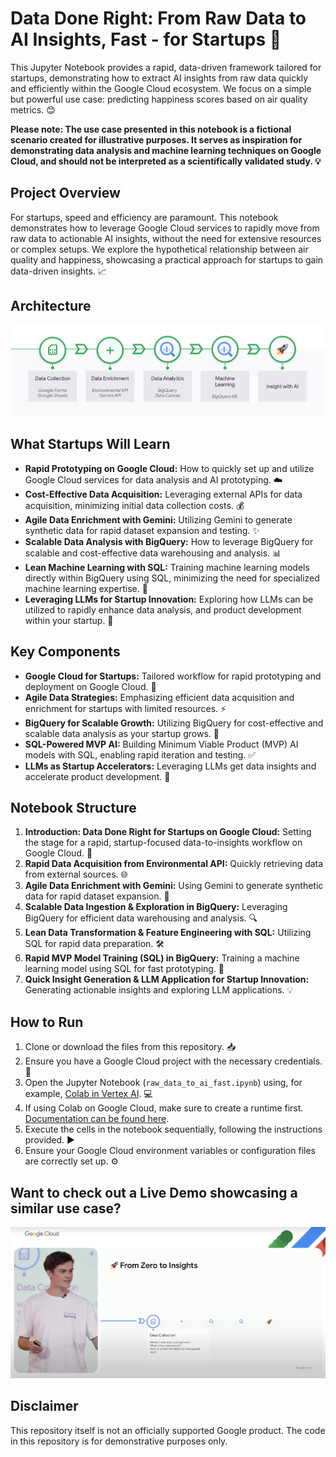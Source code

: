 # Data Done Right: From Raw Data to AI Insights, Fast - for Startups 🚀

This Jupyter Notebook provides a rapid, data-driven framework tailored for startups, demonstrating how to extract AI insights from raw data quickly and efficiently within the Google Cloud ecosystem. We focus on a simple but powerful use case: predicting happiness scores based on air quality metrics. 😊

**Please note: The use case presented in this notebook is a fictional scenario created for illustrative purposes. It serves as inspiration for demonstrating data analysis and machine learning techniques on Google Cloud, and should not be interpreted as a scientifically validated study. 💡**

## Project Overview

For startups, speed and efficiency are paramount. This notebook demonstrates how to leverage Google Cloud services to rapidly move from raw data to actionable AI insights, without the need for extensive resources or complex setups. We explore the hypothetical relationship between air quality and happiness, showcasing a practical approach for startups to gain data-driven insights. 📈

## Architecture

![Notebook Architecture](notebook-architecture.png)

## What Startups Will Learn

* **Rapid Prototyping on Google Cloud:** How to quickly set up and utilize Google Cloud services for data analysis and AI prototyping. ☁️
* **Cost-Effective Data Acquisition:** Leveraging external APIs for data acquisition, minimizing initial data collection costs. 💰
* **Agile Data Enrichment with Gemini:** Utilizing Gemini to generate synthetic data for rapid dataset expansion and testing. ✨
* **Scalable Data Analysis with BigQuery:** How to leverage BigQuery for scalable and cost-effective data warehousing and analysis. 📊
* **Lean Machine Learning with SQL:** Training machine learning models directly within BigQuery using SQL, minimizing the need for specialized machine learning expertise. 🤖
* **Leveraging LLMs for Startup Innovation:** Exploring how LLMs can be utilized to rapidly enhance data analysis, and product development within your startup. 🧠

## Key Components

* **Google Cloud for Startups:** Tailored workflow for rapid prototyping and deployment on Google Cloud. 🌈
* **Agile Data Strategies:** Emphasizing efficient data acquisition and enrichment for startups with limited resources. ⚡
* **BigQuery for Scalable Growth:** Utilizing BigQuery for cost-effective and scalable data analysis as your startup grows. 🚀
* **SQL-Powered MVP AI:** Building Minimum Viable Product (MVP) AI models with SQL, enabling rapid iteration and testing. ✅
* **LLMs as Startup Accelerators:** Leveraging LLMs get data insights and accelerate product development. 🌟

## Notebook Structure

1.  **Introduction: Data Done Right for Startups on Google Cloud:** Setting the stage for a rapid, startup-focused data-to-insights workflow on Google Cloud. 🏁
2.  **Rapid Data Acquisition from Environmental API:** Quickly retrieving data from external sources. 🌐
3.  **Agile Data Enrichment with Gemini:** Using Gemini to generate synthetic data for rapid dataset expansion. 📝
4.  **Scalable Data Ingestion & Exploration in BigQuery:** Leveraging BigQuery for efficient data warehousing and analysis. 🔍
5.  **Lean Data Transformation & Feature Engineering with SQL:** Utilizing SQL for rapid data preparation. 🛠️
6.  **Rapid MVP Model Training (SQL) in BigQuery:** Training a machine learning model using SQL for fast prototyping. 🎯
7.  **Quick Insight Generation & LLM Application for Startup Innovation:** Generating actionable insights and exploring LLM applications. 💡


## How to Run

1.  Clone or download the files from this repository. 📥
2.  Ensure you have a Google Cloud project with the necessary credentials. 🔑
3.  Open the Jupyter Notebook (`raw_data_to_ai_fast.ipynb`) using, for example, [Colab in Vertex AI](https://console.cloud.google.com/vertex-ai/colab/overview). 💻
4.  If using Colab on Google Cloud, make sure to create a runtime first. [Documentation can be found here](https://cloud.google.com/vertex-ai/docs/colab/create-runtime).
5.  Execute the cells in the notebook sequentially, following the instructions provided. ▶️
6.  Ensure your Google Cloud environment variables or configuration files are correctly set up. ⚙️

## Want to check out a Live Demo showcasing a similar use case?

[![Live Demo Screenshot](live-demo-screenshot.png)](https://www.youtube.com/watch?v=S7skzL8rPKk&t=316s)

## Disclaimer
This repository itself is not an officially supported Google product. The code in this repository is for demonstrative purposes only.
